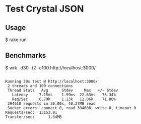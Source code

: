 # Test Crystal JSON

## Usage

$ rake run

## Benchmarks

$ wrk -d30 -t2 -c100 http://localhost:3000/

```

Running 30s test @ http://localhost:3000/
 2 threads and 100 connections
 Thread Stats   Avg      Stdev     Max   +/- Stdev
   Latency     7.15ms    1.99ms  22.63ms   76.34%
   Req/Sec     6.79k     1.13k   12.06k    71.80%
 394610 requests in 30.00s, 40.27MB read
 Socket errors: connect 0, read 394608, write 0, timeout 0
Requests/sec:  13153.91
Transfer/sec:      1.34MB
```
